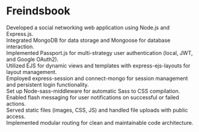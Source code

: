 # Freindsbook
Developed a social networking web application using Node.js and Express.js.<br>
Integrated MongoDB for data storage and Mongoose for database interaction.<br>
Implemented Passport.js for multi-strategy user authentication (local, JWT, and Google OAuth2).<br>
Utilized EJS for dynamic views and templates with express-ejs-layouts for layout management.<br>
Employed express-session and connect-mongo for session management and persistent login functionality.<br>
Set up Node-sass-middleware for automatic Sass to CSS compilation.<br>
Enabled flash messaging for user notifications on successful or failed actions.<br>
Served static files (images, CSS, JS) and handled file uploads with public access.<br>
Implemented modular routing for clean and maintainable code architecture.<br>
